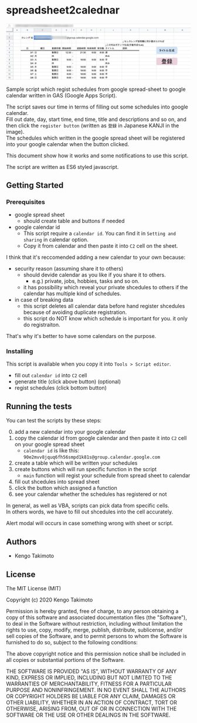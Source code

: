 # spreadsheet2calednar

![](./smpl.png)

Sample script which regist schedules from google spread-sheet to google calendar written in GAS (Google Apps Script).  

The script saves our time in terms of filling out some schedules into google calendar.  
Fill out date, day, start time, end time, title and descriptions and so on, and then click the `register button` (written as `登録` in Japanese KANJI in the image).  
The schedules which written in the google spread sheet will be registered into your google calendar when the button clicked.

This document show how it works and some notifications to use this script.

The script are written as ES6 styled javascript.


## Getting Started

### Prerequisites

* google spread sheet
    * should create table and buttons if needed
* google calendar id
    * This script require a `calendar id`. You can find it in `Setting and sharing` in calendar option.
    * Copy it from calendar and then paste it into `C2` cell on the sheet.

I think that it's reccomended adding a new calendar to your own because:

* security reason (assuming share it to others)
    * should devide calendar as you like if you share it to others.
        * e.g.) private, jobs, hobbies, tasks and so on.
    * it has possibility which reveal your private shcedules to others if the calendar has multiple kind of schedules.
* in case of breaking data
    * this script deletes all calendar data before hand register shcedules because of avoiding duplicate registration.
    * this script do NOT know which schedule is important for you. it only do registraiton.

That's why it's better to have some calendars on the purpose.


### Installing

This script is available when you copy it into `Tools > Script editor`.

* fill out `calendar id` into `C2` cell
* generate title (click above button) (optional)
* regist schedules (click bottom button)

## Running the tests

You can test the scripts by these steps:

0. add a new calendar into your google calendar
0. copy the calendar id from google calendar and then paste it into `C2` cell on your google spread sheet
    * `calendar id` is like this: `90e2mvv8jquq6fh56smpd1k81s@group.calendar.google.com`
0. create a table which will be written your schedules
0. create buttons which will run specific function in the script
    * `main` function will regist your schedule from spread sheet to calendar
0. fill out shcedules into spread sheet
0. click the button which assigned a function
0. see your calendar whether the schedules has registered or not

In general, as well as VBA, scripts can pick data from specific cells.  
In others words, we have to fill out shcedules into the cell accurately.

Alert modal will occurs in case something wrong with sheet or script.


## Authors

* Kengo Takimoto

## License

The MIT License (MIT)

Copyright (c) 2020 Kengo Takimoto

Permission is hereby granted, free of charge, to any person obtaining a copy of this software and associated documentation files (the "Software"), to deal in the Software without restriction, including without limitation the rights to use, copy, modify, merge, publish, distribute, sublicense, and/or sell copies of the Software, and to permit persons to whom the Software is furnished to do so, subject to the following conditions:

The above copyright notice and this permission notice shall be included in all copies or substantial portions of the Software.

THE SOFTWARE IS PROVIDED "AS IS", WITHOUT WARRANTY OF ANY KIND, EXPRESS OR IMPLIED, INCLUDING BUT NOT LIMITED TO THE WARRANTIES OF MERCHANTABILITY, FITNESS FOR A PARTICULAR PURPOSE AND NONINFRINGEMENT. IN NO EVENT SHALL THE AUTHORS OR COPYRIGHT HOLDERS BE LIABLE FOR ANY CLAIM, DAMAGES OR OTHER LIABILITY, WHETHER IN AN ACTION OF CONTRACT, TORT OR OTHERWISE, ARISING FROM, OUT OF OR IN CONNECTION WITH THE SOFTWARE OR THE USE OR OTHER DEALINGS IN THE SOFTWARE.
